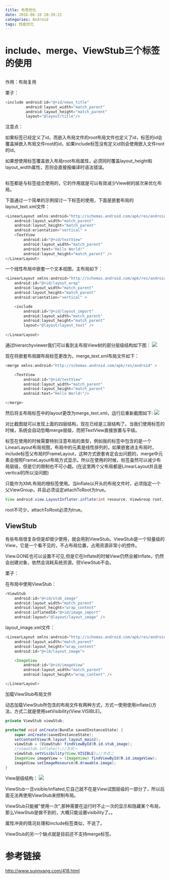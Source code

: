 ```yaml
---
title: 布局优化
date: 2016-06-10 20:39:21
categories: Android
tags: 性能优化
---
```



# include、merge、ViewStub三个标签的使用

<!--more-->

## <include/>

作用：布局复用

栗子：
```java
<include android:id="@+id/news_title"
         android:layout_width="match_parent"
         android:layout_height="match_parent"
         layout="@layout/title"/>
```
注意点：

如果<include/>标签已经定义了id，而嵌入布局文件的root布局文件也定义了id，<include>标签的id会覆盖掉嵌入布局文件root的id，如果include标签没有定义id则会使用嵌入文件root的id。

如果想使用<include/>标签覆盖嵌入布局root布局属性，必须同时覆盖layout_height和layout_width属性，否则会直接报编译时语法错误。

## <merge/>

<merge/>标签都是与<include/>标签组合使用的，它的作用就是可以有效减少View树的层次来优化布局。

下面通过一个简单的示例探讨一下<merge/>标签的使用，下面是嵌套布局的layout_text.xml文件：
```java
<LinearLayout xmlns:android="http://schemas.android.com/apk/res/android"
    android:layout_width="match_parent"
    android:layout_height="match_parent"
    android:orientation="vertical" >
    <TextView
        android:id="@+id/textView"
        android:layout_width="match_parent"
        android:text="Hello World!"
        android:layout_height="match_parent" />
</LinearLayout>
```

一个线性布局中嵌套一个文本视图，主布局如下：
```java
<LinearLayout xmlns:android="http://schemas.android.com/apk/res/android"
    android:id="@+id/layout_wrap"
    android:layout_width="match_parent"
    android:layout_height="match_parent"
    android:orientation="vertical" >

    <include
        android:id="@+id/layout_import"
        android:layout_width="match_parent"
        android:layout_height="match_parent"
        layout="@layout/layout_text" />
	
</LinearLayout>
```
通过hierarchyviewer我们可以看到主布局View树的部分层级结构如下图：
![](http://www.sunnyang.com/wp-content/uploads/2016/04/layout_merge01.png)

现在将嵌套布局跟布局标签更改为<merge/>，merge_text.xml布局文件如下：
```java
<merge xmlns:android="http://schemas.android.com/apk/res/android" >

    <TextView
        android:id="@+id/textView"
        android:layout_width="match_parent"
        android:layout_height="match_parent"
        android:text="Hello World!"/>

</merge>
```
然后将主布局<include/>标签中的layout更改为merge_text.xml，运行后重新截图如下:
![](http://www.sunnyang.com/wp-content/uploads/2016/04/layout_merge02.png)

对比截图就可以发现上面的四层结构，现在已经是三层结构了。当我们使用<merge/>标签的时候，系统会自动忽略merge层级，而把TextView直接放置与<include/>平级。

<merge/>标签在使用的时候需要特别注意布局的类型，例如我的<merge/>标签中包含的是一个LinearLayout布局视图，布局中的元素是线性排列的，如果嵌套进主布局时，include标签父布局时FrameLayout，这种方式嵌套肯定会出问题的，merge中元素会按照FrameLayout布局方式显示。所以在使用的时候，<merge/>标签虽然可以减少布局层级，但是它的限制也不可小觑。(在这里两个父布局都是LinearLayout并且是vertical的所以没问题)

<merge/>只能作为XML布局的根标签使用。当Inflate以<merge/>开头的布局文件时，必须指定一个父ViewGroup，并且必须设定attachToRoot为true。
```java
View android.view.LayoutInflater.inflate(int resource, ViewGroup root, boolean attachToRoot)
```
root不可少，attachToRoot必须为true。



## ViewStub


有些布局很复杂但是却很少使用，就会用到ViewStub。ViewStub是一个轻量级的View，它是一个看不见的，不占布局位置，占用资源非常小的控件。

View.GONE也可以设置不可见,但是它在Inflate的时候View仍然会被Inflate，仍然会创建对象，依然会消耗系统资源。但ViewStub不会。

栗子：


在布局中使用ViewStub：
```java
<ViewStub
	android:id="@+id/stub_image"
	android:layout_width="match_parent"
	android:layout_height="wrap_content"
	android:inflatedId="@+id/image_import"
	android:layout="@layout/layout_image" />
```
layout_image.xml文件：

```java
<LinearLayout xmlns:android="http://schemas.android.com/apk/res/android"
    android:layout_width="match_parent"
    android:layout_height="wrap_content"
    android:id="@+id/layout_image">

    <ImageView
        android:id="@+id/imageView"
        android:layout_width="match_parent"
        android:layout_height="wrap_content" />

</LinearLayout>
```

加载ViewStub布局文件

动态加载ViewStub所包含的布局文件有两种方式，方式一使用使用inflate()方法，方式二就是使用setVisibility(View.VISIBLE)。

```java
private ViewStub viewStub;

protected void onCreate(Bundle savedInstanceState) {
	super.onCreate(savedInstanceState);
	setContentView(R.layout.layout_main2);
	viewStub = (ViewStub) findViewById(R.id.stub_image);
    //viewStub.inflate();//方式一
	viewStub.setVisibility(View.VISIBLE);//方式二
	ImageView imageView = (ImageView) findViewById(R.id.imageView);
	imageView.setImageResource(R.drawable.image);
}
```

View层级结构：
![](http://www.sunnyang.com/wp-content/uploads/2016/04/viewstub_view.png)


ViewStub一旦visible/inflated,它自己就不在是View试图层级的一部分了，所以后面无法再使用ViewStub来控制布局。

ViewStub只能被"使用一次",那种需要在运行时不止一次的显示和隐藏某个布局，那么ViewStub是做不到的，大概只能设置visibility了。。

属性冲突的情况处理和include标签类似，不说了。


ViewStub的另一个缺点就是目前还不支持merge标签。


# 参考链接
<http://www.sunnyang.com/418.html>